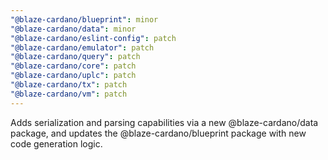```yaml
---
"@blaze-cardano/blueprint": minor
"@blaze-cardano/data": minor
"@blaze-cardano/eslint-config": patch
"@blaze-cardano/emulator": patch
"@blaze-cardano/query": patch
"@blaze-cardano/core": patch
"@blaze-cardano/uplc": patch
"@blaze-cardano/tx": patch
"@blaze-cardano/vm": patch
---
```


Adds serialization and parsing capabilities via a new @blaze-cardano/data package, and updates the @blaze-cardano/blueprint package with new code generation logic.
